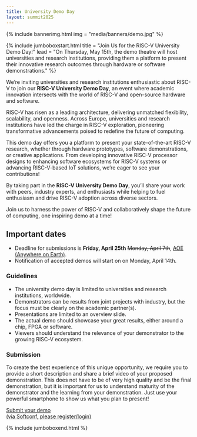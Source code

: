 ```yaml
---
title: University Demo Day
layout: summit2025
---
```


{% include bannerimg.html
    img = "media/banners/demo.jpg"
%}

{% include jumboboxstart.html
    title = "Join Us for the RISC-V University Demo Day!"
    lead = "On Thursday, May 15th, the demo theatre will host universities and research institutions, providing them a platform to present their innovative research outcomes through hardware or software demonstrations."
%}

We’re inviting universities and research institutions enthusiastic
about RISC-V to join our **RISC-V University Demo Day**, an event
where academic innovation intersects with the world of RISC-V and
open-source hardware and software.

RISC-V has risen as a leading architecture, delivering unmatched
flexibility, scalability, and openness. Across Europe, universities
and research institutions have led the charge in RISC-V exploration,
pioneering transformative advancements poised to redefine the future
of computing.

This demo day offers you a platform to present your state-of-the-art
RISC-V research, whether through hardware prototypes, software
demonstrations, or creative applications. From developing innovative
RISC-V processor designs to enhancing software ecosystems for RISC-V
systems or advancing RISC-V-based IoT solutions, we’re eager to see
your contributions!

By taking part in the **RISC-V University Demo Day**, you’ll share
your work with peers, industry experts, and enthusiasts while helping
to fuel enthusiasm and drive RISC-V adoption across diverse sectors.

Join us to harness the power of RISC-V and collaboratively shape the
future of computing, one inspiring demo at a time!

## Important dates
- Deadline for submissions is **Friday, April 25th** ~~Monday, April
  7th~~, [AOE (Anywhere on
  Earth)](https://en.wikipedia.org/wiki/Anywhere_on_Earth).
- Notification of accepted demos will start on on Monday, April 14th.

### Guidelines

- The university demo day is limited to universities and research
  institutions, worldwide.
- Demonstrators can be results from joint projects with industry, but
  the focus must be clearly on the academic partner(s).
- Presentations are limited to an overview slide.
- The actual demo should showcase your great results, either around a
  chip, FPGA or software.
- Viewers should understand the relevance of your demonstrator to the
  growing RISC-V ecosystem.

### Submission

To create the best experience of this unique opportunity, we require
you to provide a short description and share a brief video of your
proposed demonstration. This does not have to be of very high quality
and be the final demonstration, but it is important for us to
understand maturity of the demonstrator and the learning from your
demonstration. Just use your powerful smartphone to show us what you
plan to present!

<div class="row justify-content-md-center my-4">
    <a href="https://softconf.com/p/riscv-europe25/user/scmd.cgi?scmd=submitPaperCustom&pageid=1" class="btn btn-lg" style="background-color: var(--riscv-y); border-color: var(--riscv-y); width:50%;">Submit your demo<br/>(via Softconf, please register/login)</a>
</div>

<!-- <div class="text-center mt-5"> -->
<!--     <b>The University Demo Day is presented by</b><br/> -->
<!--     <a href="https://www.quintauris.eu" target="_blank"><img src="media/logos/sponsors/quintauris.svg" width="150" /></a> -->
<!-- </div> -->

{% include jumboboxend.html %}
